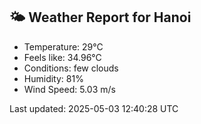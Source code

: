 <!-- WEATHER-START -->
## 🌤 Weather Report for Hanoi

- Temperature: 29°C
- Feels like: 34.96°C
- Conditions: few clouds
- Humidity: 81%
- Wind Speed: 5.03 m/s

Last updated: 2025-05-03 12:40:28 UTC
<!-- WEATHER-END -->
